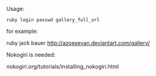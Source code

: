 Usage:

`ruby login passwd gallery_full_url`

for example: 
  
ruby jack bauer http://azoexevan.deviantart.com/gallery/

Nokogiri is needed:

nokogiri.org/tutorials/installing_nokogiri.html
